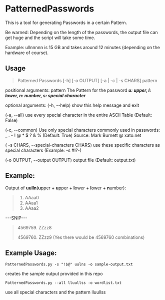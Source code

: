 PatternedPasswords
==================

This is a tool for generating Passwords in a certain Pattern.


Be warned: Depending on the length of the passwords, the output file can get huge and the script will take some time.


Example: ullnnnnn is 15 GB and takes around 12 minutes (depending on the hardware of course).

Usage
-----
> Patterned Passwords [-h] [-o OUTPUT] [-a | -c | -s CHARS] pattern

positional arguments:
  pattern               The Pattern for the password
***u: upper, l: lower, n: number, s: special character***

optional arguments:
 (-h, --help) show this help message and exit

  (-a, --all) use every special character in the entire ASCII Table (Default: False)


  (-c, --common)          Use only special characters commonly used in passwords: _ . - ! @ * $ ? & % (Default: True) Source: Mark Burnett @ xato.net


 ( -s CHARS, --special-characters CHARS) use these specific characters as special characters (Example: -s #!?-)

  (-o OUTPUT, --output OUTPUT) output file (Default: output.txt)


Example:
---------
Output of **uulln**(**u**pper + **u**pper + **l**ower + **l**ower + **n**umber):
>1. AAaa0
>2. AAaa1
>3. AAaa2

---SNIP---

>4569759\. ZZzz8
>
>4569760\. ZZzz9
(Yes there would be 4569760 combinations)

Example Usage:
--------
```PatternedPasswords.py -s "!$@" uulns -o sample-output.txt```

creates the sample output provided in this repo

```PatternedPasswords.py --all lluullss -o wordlist.txt```

use all special characters and the pattern lluullss
